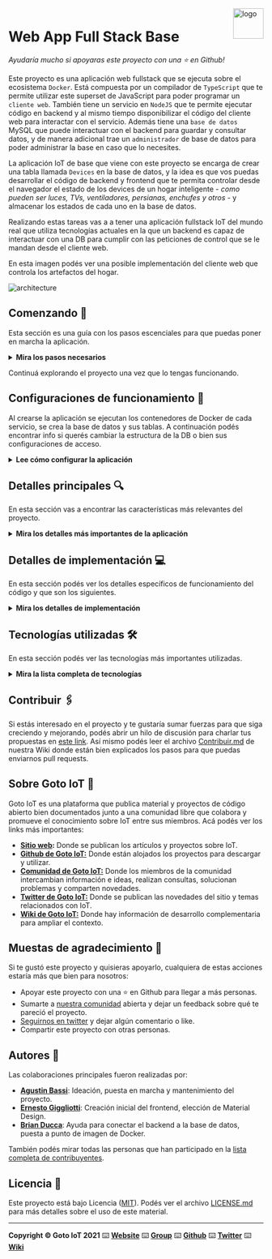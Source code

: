 <a href="https://www.gotoiot.com/">
    <img src="doc/gotoiot-logo.png" alt="logo" title="Goto IoT" align="right" width="60" height="60" />
</a>

Web App Full Stack Base
=======================

*Ayudaría mucho si apoyaras este proyecto con una ⭐ en Github!*

Este proyecto es una aplicación web fullstack que se ejecuta sobre el ecosistema `Docker`. Está compuesta por un compilador de `TypeScript` que te permite utilizar este superset de JavaScript para poder programar un `cliente web`. También tiene un servicio en `NodeJS` que te permite ejecutar código en backend y al mismo tiempo disponibilizar el código del cliente web para interactar con el servicio. Además tiene una `base de datos` MySQL que puede interactuar con el backend para guardar y consultar datos, y de manera adicional trae un `administrador` de base de datos para poder administrar la base en caso que lo necesites.

La aplicación IoT de base que viene con este proyecto se encarga de crear una tabla llamada `Devices` en la base de datos, y la idea es que vos puedas desarrollar el código de backend y frontend que te permita controlar desde el navegador el estado de los devices de un hogar inteligente - *como pueden ser luces, TVs, ventiladores, persianas, enchufes y otros* - y almacenar los estados de cada uno en la base de datos. 

Realizando estas tareas vas a a tener una aplicación fullstack IoT del mundo real que utiliza tecnologías actuales en la que un backend es capaz de interactuar con una DB para cumplir con las peticiones de control que se le mandan desde el cliente web.

En esta imagen podés ver una posible implementación del cliente web que controla los artefactos del hogar.

![architecture](doc/webapp-example-1.png)

## Comenzando 🚀

Esta sección es una guía con los pasos escenciales para que puedas poner en marcha la aplicación.

<details><summary><b>Mira los pasos necesarios</b></summary><br>

### Instalar las dependencias

Para correr este proyecto es necesario que instales `Docker` y `Docker Compose`. 

En [este artículo](https://www.gotoiot.com/pages/articles/docker_installation_linux/) publicado en nuestra web están los detalles para instalar Docker y Docker Compose en una máquina Linux. Si querés instalar ambas herramientas en una Raspberry Pi podés seguir [este artículo](https://www.gotoiot.com/pages/articles/rpi_docker_installation) de nuestra web que te muestra todos los pasos necesarios.

En caso que quieras instalar las herramientas en otra plataforma o tengas algún incoveniente, podes leer la documentación oficial de [Docker](https://docs.docker.com/get-docker/) y también la de [Docker Compose](https://docs.docker.com/compose/install/).

Continua con la descarga del código cuando tengas las dependencias instaladas y funcionando.

### Descargar el código

Para descargar el código, lo más conveniente es que realices un `fork` de este proyecto a tu cuenta personal haciendo click en [este link](https://github.com/gotoiot/app-fullstack-base/fork). Una vez que ya tengas el fork a tu cuenta, descargalo con este comando (acordate de poner tu usuario en el link):

```
git clone https://github.com/USER/app-fullstack-base.git
```

> En caso que no tengas una cuenta en Github podes clonar directamente este repo.

### Ejecutar la aplicación

Para ejecutar la aplicación tenes que correr el comando `docker-compose up` desde la raíz del proyecto. Este comando va a descargar las imágenes de Docker de node, de typescript, de la base datos y del admin de la DB, y luego ponerlas en funcionamiento. 

Para acceder al cliente web ingresa a a la URL [http://localhost:8000/](http://localhost:8000/) y para acceder al admin de la DB accedé a [localhost:8001/](http://localhost:8001/). 

Si pudiste acceder al cliente web y al administrador significa que la aplicación se encuentra corriendo bien. 

> Si te aparece un error la primera vez que corres la app, deteńe el proceso y volvé a iniciarla. Esto es debido a que el backend espera que la DB esté creada al iniciar, y en la primera ejecución puede no alcanzar a crearse. A partir de la segunda vez el problema queda solucionado.

</details>

Continuá explorando el proyecto una vez que lo tengas funcionando.

## Configuraciones de funcionamiento 🔩

Al crearse la aplicación se ejecutan los contenedores de Docker de cada servicio, se crea la base de datos y sus tablas. A continuación podés encontrar info si querés cambiar la estructura de la DB o bien sus configuraciones de acceso.

<details><summary><b>Lee cómo configurar la aplicación</b></summary><br>

### Configuración de la DB

Como ya comprobaste, para acceder PHPMyAdmin tenés que ingresar en la URL [localhost:8001/](http://localhost:8001/). En el login del administrador, el usuario para acceder a la db es `root` y contraseña es la variable `MYSQL_ROOT_PASSWORD` del archivo `docker-compose.yml`.

Para el caso del servicio de NodeJS que se comunica con la DB fijate que en el archivo `src/backend/mysql-connector.js` están los datos de acceso para ingresar a la base.

Si quisieras cambiar la contraseña, puertos, hostname u otras configuraciones de la DB deberías primero modificar el servicio de la DB en el archivo `docker-compose.yml` y luego actualizar las configuraciones para acceder desde PHPMyAdmin y el servicio de NodeJS.

### Estructura de la DB

Al iniciar el servicio de la base de datos, si esta no está creada toma el archivo que se encuentra en `db/dumps/smart_home.sql` para crear la base de datos automáticamente.

En ese archivo está la configuración de la tabla `Devices` y otras configuraciones más. Si quisieras cambiar algunas configuraciones deberías modificar este archivo y crear nuevamente la base de datos para que se tomen en cuenta los cambios.

Tené en cuenta que la base de datos se crea con permisos de superusuario por lo que no podrías borrar el directorio con tu usuario de sistema, para eso debés hacerlo con permisos de administrador. En ese caso podés ejecutar el comando `sudo rm -r db/data` para borrar el directorio completo.

</details>


## Detalles principales 🔍

En esta sección vas a encontrar las características más relevantes del proyecto.

<details><summary><b>Mira los detalles más importantes de la aplicación</b></summary><br>
<br>

### Arquitectura de la aplicación

Como ya pudiste ver, la aplicación se ejecuta sobre el ecosistema Docker, y en esta imagen podés ver el diagrama de arquitectura.

![architecture](doc/architecture.png)

### El cliente web

El cliente web es una Single Page Application que se comunica con el servicio en NodeJS mediante JSON a través de requests HTTP. Puede consultar el estado de dispositivos en la base de datos (por medio del servicio en NodeJS) y también cambiar el estado de los mismos. Los estilos del código están basados en **Material Design**.

### El servicio web

El servicio en **NodeJS** posee distintos endpoints para comunicarse con el cliente web mediante requests HTTP enviando **JSON** en cada transacción. Procesando estos requests es capaz de comunicarse con la base de datos para consultar y controlar el estado de los dispositivos, y devolverle una respuesta al cliente web también en formato JSON. Así mismo el servicio es capaz de servir el código del cliente web.

### La base de datos

La base de datos se comunica con el servicio de NodeJS y permite almacenar el estado de los dispositivos en la tabla **Devices**. Ejecuta un motor **MySQL versión 5.7** y permite que la comunicación con sus clientes pueda realizarse usando usuario y contraseña en texto plano. En versiones posteriores es necesario brindar claves de acceso, por este motivo la versión 5.7 es bastante utilizada para fases de desarrollo.

### El administrador de la DB

Para esta aplicación se usa **PHPMyAdmin**, que es un administrador de base de datos web muy utilizado y que podés utilizar en caso que quieras realizar operaciones con la base, como crear tablas, modificar columnas, hacer consultas y otras cosas más.

### El compilador de TypeScript

**TypeScript** es un lenguaje de programación libre y de código abierto desarrollado y mantenido por Microsoft. Es un superconjunto de JavaScript, que esencialmente añade tipos estáticos y objetos basados en clases. Para esta aplicación se usa un compilador de TypeScript basado en una imagen de [Harmish](https://hub.docker.com/r/harmish) en Dockerhub, y está configurado para monitorear en tiempo real los cambios que se realizan sobre el directorio **src/frontend/ts** y automáticamente generar código compilado a JavaScript en el directorio  **src/frontend/js**. Los mensajes del compilador aparecen automáticamente en la terminal al ejecutar el comando **docker-compose up**.

### Ejecución de servicios

Los servicios de la aplicación se ejecutan sobre **contenedores de Docker**, así se pueden desplegar de igual manera en diferentes plataformas. Los detalles sobre cómo funcionan los servicios los podés ver directamente en el archivo **docker-compose.yml**.

### Organización del proyecto

En la siguiente ilustración podés ver cómo está organizado el proyecto para que tengas en claro qué cosas hay en cada lugar.

```sh
├── db                          # directorio de la DB
│   ├── data                    # estructura y datos de la DB
│   └── dumps                   # directorio de estructuras de la DB
│       └── smart_home.sql      # estructura con la base de datos "smart_home"
├── doc                         # documentacion general del proyecto
└── src                         # directorio codigo fuente
│   ├── backend                 # directorio para el backend de la aplicacion
│   │   ├── index.js            # codigo principal del backend
│   │   ├── mysql-connector.js  # codigo de conexion a la base de datos
│   │   ├── package.json        # configuracion de proyecto NodeJS
│   │   └── package-lock.json   # configuracion de proyecto NodeJS
│   └── frontend                # directorio para el frontend de la aplicacion
│       ├── js                  # codigo javascript que se compila automáticamente
│       ├── static              # donde alojan archivos de estilos, imagenes, fuentes, etc.
│       ├── ts                  # donde se encuentra el codigo TypeScript a desarrollar
│       └── index.html          # archivo principal del cliente HTML
├── docker-compose.yml          # archivo donde se aloja la configuracion completa
├── README.md                   # este archivo
├── CHANGELOG.md                # archivo para guardar los cambios del proyecto
├── LICENSE.md                  # licencia del proyecto
```

> No olvides ir poniendo tus cambios en el archivo `CHANGELOG.md` a medida que avanzas en el proyecto.

</details>

## Detalles de implementación 💻

En esta sección podés ver los detalles específicos de funcionamiento del código y que son los siguientes.

<details><summary><b>Mira los detalles de implementación</b></summary><br>

### Agregar un dispositivo

Se puede agregar un dispositivo tanto desde el Frontend como del Backend.

**Usando el Frontend:**
1. Ingresar al sitio de la SPA.
2. Hacer clic en el botón "AGREGAR". Se abrirá una caja con un formulario.
3. Completar los datos del nuevo dispositivo: *ID*, *Nombre*, *Tipo de Dispositivo*, y *Descripción del Dispositivo*.
4. Hacer clic en "AGREGAR" de la caja de formulario.
5. Se recibe un mensaje de confirmación o de error.

**Nota:** En la versión actual, la ID debe seleccionarse manualmente. En caso de ya existir en la memoria del sistema, se presentará un mensaje de error.


**Usando el Backend:**
1. Se debe enviar un mensaje JSON en una solicitud HTTP con el método PUT a url/addDevice/
2. Se recibe un mensaje de confirmación o de error.

**Nota:** En la versión actual, la ID debe seleccionarse manualmente. En caso de ya existir en la memoria del sistema, se presentará un mensaje de error.

### Frontend

Al cargar la página por primera vez, se debe solicitar la lista actualizada de dispositivos haciendo clic en el botón **"Actualizar Lista"**. Para obtener los datos de esta lista, se hace una solicitud al backend con un GET al endpoint /devices/. Aquí se obtiene la lista de **todos** los dispositivos.

**Botones y funcionalidades:**
- **ACTUALIZAR LISTA:** Refresca la lista de dispositivos actualmente en el sistema. En esta lista puede verse el *Nombre*, *Descripción*, *Tipo (imagen)*, y *Estado del Dispositivo*. En esta lista también se pueden editar y eliminar dispositivos. Para obtener los datos de esta lista, se hace una solicitud al backend con un GET al endpoint /devices/.

- **AGREGAR:** Este botón abre una caja de un formulario para ingresar los datos de un nuevo dispositivo. El dispositivo que se inserta aquí es enviado al Backend en un JSON por medio de una solicitud POST al endpoint /addDevice/.

- **EDITAR:** Este botón abre una caja de un formulario de edición, dónde se pueden editar los valores de *Nombre*, *Descripción* y *Tipo*. Las ediciones son enviadas en un JSON al backend por medio de una solicitud PUT al endpoint /editdevice/.

- **ELIMINAR:** Este botón permite eliminar el dispositivo definitivamente. Luego de hacer clic, se abre un cuadro de confirmación y si se acepta, se elimina el dispositivo y se refresca la lista. El dispositivo también se elimina en el backend, por medio de un JSON que se envía por método DELETE al endpoint /deletedevice/.


**Otras funciones**
- Los cambios de estado ("State") en el Frontend también son enviados al Backend por medio de un JSON al endpoint /changestate/.
- La lista de dispositivos se actualiza automáticamente luego de realizar un cambio, o de agregar/eliminar un dispositivo.

### Backend

El backend en esta versión mantiene los datos en memoria y no utiliza una base de datos para su almacenamiento (*Próximo a implementar*). Sin embargo, puede cumplir con todas las tareas de agregar, modificar y eliminar dispositivos, así como interactuar con el estado del dispositivo desde el Frontend. Estas interacciones entre el Frontend y el Backend se realizan por medio de archivos JSON que se envían a través de solicitudes HTTP a la API (REST). También se permite en muchos casos interactuar directamente con el backend.

<details><summary><b>Ver los endpoints disponibles</b></summary><br>

1) Devolver la información de los dispositivos (/devices/).

```json
{
    "method": "get",
    "request_headers": "application/json",
    "request_body": "",
    "response_code": 200,
    "response_body": 
        [
            { "id": 1, "name": "Lámpara 1", "description": "Luz Living", "state": 1, "type": 0 },
            { "id": 2, "name": "Lámpara 2", "description": "Luz Cocina", "state": 0, "type": 0 },
            { "id": 3, "name": "Velador", "description": "Velador Living", "state": 1, "type": 0 }
        ]
}
```

2) Devolver la información de un dispositivo en particular.

**Endpoint:** /devices/

2.1) URL (/devices/:id)
    Se coloca en la URL la ID del dispositivo del cual se quiere obtener información. Por ejemplo: */devices/1* devolverá un JSON con la información del dispositivo 1:

    ```json
    [
        { "id": 1, "name": "Lámpara 1", "description": "Luz Living", "state": 1, "type": 0 }
    ]
    ```

2.2) El método preferido es con un JSON, que también es el que utiliza el Frontend:

```json
{
    "method": "get",
    "request_headers": "application/json",
    "request_body": {"id":1},
    "response_code": 200,
    "response_body": 
        [
            { "id": 1, "name": "Lámpara 1", "description": "Luz Living", "state": 1, "type": 0 },
        ]
}
``` 
En caso de enviar no enviar correctamente el ID de un dispositivo, por cualquiera de los dos métodos, se retorna un código de estado *400 - Bad Request*.


3) Cambiar el estado de un dispositivo en el Backend.
Se debe enviar el id del dispositivo a cambiar, se puede hacer tanto con un JSON como por la URL (/changestate/?id=&state=). Si se hace directamente en el backend, debe actualizarse el frontend por medio del botón. Si se hace por medio del frontend, entonces la actualización es inmediata.

**Endpoint:** /changestate/

```json
{
    "method": "get",
    "request_headers": "application/json",
    "request_body": {"id":1, "state":0},
    "response_code": 200,
    "response_body": 
        [
            { "id": 1, "name": "Lámpara 1", "description": "Luz Living", "state": 0, "type": 0 },
        ]
}
``` 
En caso de enviar no enviar correctamente el ID de un dispositivo, por cualquiera método, se retorna un código de estado *400 - Bad Request*.


4) Agregar un dispositivo.

Se deben enviar los datos (id, nombre, descripción, y tipo) del dispositivo a agregar (el estado es 0 por defecto). Se puede hacer solamente con un JSON. Si se hace directamente en el backend, debe actualizarse el frontend por medio del botón "Actualizar". Si se hace por medio del frontend, entonces la actualización es inmediata (en este caso se envía un JSON desde el Frontend).

La respuesta es la lista de los dispositivos actualizada.

**Endpoint:** /addDevice/

```json
{
    "method": "post",
    "request_headers": "application/json",
    "request_body": {"id":10, "name":"Ventilador", "description":"Ventilador del Cuarto", "state":0, "type":3},
    "response_code": 201,
    "response_body": 
        [
            { "id": 1, "name": "Lámpara 1", "description": "Luz Living", "state": 1, "type": 0 },
            { "id": 2, "name": "Lámpara 2", "description": "Luz Cocina", "state": 0, "type": 0 },
            { "id": 3, "name": "Velador", "description": "Velador Living", "state": 1, "type": 0 },
            {"id":10, "name":"Ventilador", "description":"Ventilador del Cuarto", "state":0, "type":3}
        ]
}
``` 
En caso de enviar una ID ya existente, se recibe un código de estado *406 - Not Acceptable*, y en caso de agregarse el dispositivo se recibe un estado *201 - Created*.


5) Editar un dispositivo.
Se deben enviar los datos (nombre, descripción, y tipo) del dispositivo a cambiar con su ID. Se puede hacer solamente con un JSON. Si se hace directamente en el backend, debe actualizarse el frontend por medio del botón "Actualizar". Si se hace por medio del frontend, entonces la actualización es inmediata (en este caso se envía un JSON desde el Frontend).

La respuesta es la lista de los dispositivos actualizada.

**Endpoint:** /editdevice/

```json
{
    "method": "put",
    "request_headers": "application/json",
    "request_body": {"id":2, "name":"Lámpara 2", "description":"Luz Cuarto", "type":0},
    "response_code": 200,
    "response_body": 
        [
            { "id": 1, "name": "Lámpara 1", "description": "Luz Living", "state": 1, "type": 0 },
            { "id": 2, "name": "Lámpara 2", "description": "Luz Cuarto", "state": 0, "type": 0 },
            { "id": 3, "name": "Velador", "description": "Velador Living", "state": 1, "type": 0 },
            {"id":10, "name":"Ventilador", "description":"Ventilador del Cuarto", "state":0, "type":3}
        ]
}
``` 
En caso de enviar no enviar correctamente el ID de un dispositivo, por cualquiera método, se retorna un código de estado *400 - Bad Request*.
Solo se actualizan los valores que sean diferentes a los que ya se encuentran en el Backend. En caso de que no haya cambios, se registra en un mensaje en la consola.


6) Eliminar un dispositivo.
Se debe enviar el ID del dispositivo a eliminar. Se puede hacer solamente con un JSON. Si se hace directamente en el backend, debe actualizarse el frontend por medio del botón "Actualizar". Si se hace por medio del frontend, entonces la actualización es inmediata (en este caso se envía un JSON desde el Frontend).

La respuesta es la lista de los dispositivos actualizada.

**Endpoint:** /deletedevice/

```json
{
    "method": "delete",
    "request_headers": "application/json",
    "request_body": {"id":2},
    "response_code": 200,
    "response_body": 
        [
            { "id": 1, "name": "Lámpara 1", "description": "Luz Living", "state": 1, "type": 0 },
            { "id": 3, "name": "Velador", "description": "Velador Living", "state": 1, "type": 0 },
            {"id":10, "name":"Ventilador", "description":"Ventilador del Cuarto", "state":0, "type":3}
        ]
}
``` 
En caso de enviar no enviar correctamente el ID de un dispositivo, por cualquiera método, se retorna un código de estado *400 - Bad Request*. En caso de enviar una ID que no existe, se recibe un código de estado *406 - Not Acceptable*.


7) Editar configuraciones avanzadas (*No implementado*).
*Por implementar: agregar campos adicionales al estado para los dispositivos que lo permitan (ej. temperatura e intensidad(?) para aire acondicionado, atenuación y color para luces, porcentaje de apertura/cierra en ventanas, etc.). Estas configuraciones avanzadas pueden ser ajustadas en el frontend y enviadas al backend, o directamente ajustadas en el backend*

</details>

</details>


## Tecnologías utilizadas 🛠️

En esta sección podés ver las tecnologías más importantes utilizadas.

<details><summary><b>Mira la lista completa de tecnologías</b></summary><br>

* [Docker](https://www.docker.com/) - Ecosistema que permite la ejecución de contenedores de software.
* [Docker Compose](https://docs.docker.com/compose/) - Herramienta que permite administrar múltiples contenedores de Docker.
* [Node JS](https://nodejs.org/es/) - Motor de ejecución de código JavaScript en backend.
* [MySQL](https://www.mysql.com/) - Base de datos para consultar y almacenar datos.
* [PHPMyAdmin](https://www.phpmyadmin.net/) - Administrador web de base de datos.
* [Material Design](https://material.io/design) - Bibliotecas de estilo responsive para aplicaciones web.
* [TypeScript](https://www.typescriptlang.org/) - Superset de JavaScript tipado y con clases.

</details>

## Contribuir 🖇️

Si estás interesado en el proyecto y te gustaría sumar fuerzas para que siga creciendo y mejorando, podés abrir un hilo de discusión para charlar tus propuestas en [este link](https://github.com/gotoiot/app-fullstack-base/issues/new). Así mismo podés leer el archivo [Contribuir.md](https://github.com/gotoiot/gotoiot-doc/wiki/Contribuir) de nuestra Wiki donde están bien explicados los pasos para que puedas enviarnos pull requests.

## Sobre Goto IoT 📖

Goto IoT es una plataforma que publica material y proyectos de código abierto bien documentados junto a una comunidad libre que colabora y promueve el conocimiento sobre IoT entre sus miembros. Acá podés ver los links más importantes:

* **[Sitio web](https://www.gotoiot.com/):** Donde se publican los artículos y proyectos sobre IoT. 
* **[Github de Goto IoT:](https://github.com/gotoiot)** Donde están alojados los proyectos para descargar y utilizar. 
* **[Comunidad de Goto IoT:](https://groups.google.com/g/gotoiot)** Donde los miembros de la comunidad intercambian información e ideas, realizan consultas, solucionan problemas y comparten novedades.
* **[Twitter de Goto IoT:](https://twitter.com/gotoiot)** Donde se publican las novedades del sitio y temas relacionados con IoT.
* **[Wiki de Goto IoT:](https://github.com/gotoiot/doc/wiki)** Donde hay información de desarrollo complementaria para ampliar el contexto.

## Muestas de agradecimiento 🎁

Si te gustó este proyecto y quisieras apoyarlo, cualquiera de estas acciones estaría más que bien para nosotros:

* Apoyar este proyecto con una ⭐ en Github para llegar a más personas.
* Sumarte a [nuestra comunidad](https://groups.google.com/g/gotoiot) abierta y dejar un feedback sobre qué te pareció el proyecto.
* [Seguirnos en twitter](https://github.com/gotoiot/doc/wiki) y dejar algún comentario o like.
* Compartir este proyecto con otras personas.

## Autores 👥

Las colaboraciones principales fueron realizadas por:

* **[Agustin Bassi](https://github.com/agustinBassi)**: Ideación, puesta en marcha y mantenimiento del proyecto.
* **[Ernesto Giggliotti](https://github.com/ernesto-g)**: Creación inicial del frontend, elección de Material Design.
* **[Brian Ducca](https://github.com/brianducca)**: Ayuda para conectar el backend a la base de datos, puesta a punto de imagen de Docker.

También podés mirar todas las personas que han participado en la [lista completa de contribuyentes](https://github.com/###/contributors).

## Licencia 📄

Este proyecto está bajo Licencia ([MIT](https://choosealicense.com/licenses/mit/)). Podés ver el archivo [LICENSE.md](LICENSE.md) para más detalles sobre el uso de este material.

---

**Copyright © Goto IoT 2021** ⌨️ [**Website**](https://www.gotoiot.com) ⌨️ [**Group**](https://groups.google.com/g/gotoiot) ⌨️ [**Github**](https://www.github.com/gotoiot) ⌨️ [**Twitter**](https://www.twitter.com/gotoiot) ⌨️ [**Wiki**](https://github.com/gotoiot/doc/wiki)
